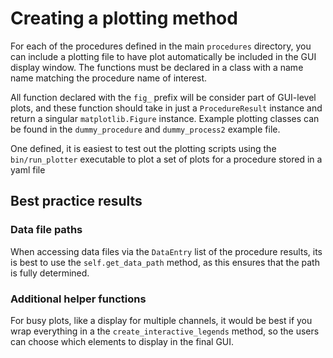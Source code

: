 # Creating a plotting method

For each of the procedures defined in the main `procedures` directory, you can
include a plotting file to have plot automatically be included in the GUI
display window. The functions must be declared in a class with a name name
matching the procedure name of interest.

All function declared with the `fig_` prefix will be consider part of GUI-level
plots, and these function should take in just a `ProcedureResult` instance and
return a singular `matplotlib.Figure` instance. Example plotting classes can be
found in the `dummy_procedure` and `dummy_process2` example file.

One defined, it is easiest to test out the plotting scripts using the
`bin/run_plotter` executable to plot a set of plots for a procedure stored in a
yaml file

## Best practice results

### Data file paths

When accessing data files via the `DataEntry` list of the procedure results,
its is best to use the `self.get_data_path` method, as this ensures that the
path is fully determined.

### Additional helper functions

For busy plots, like a display for multiple channels, it would be best if you
wrap everything in a the `create_interactive_legends` method, so the users can
choose which elements to display in the final GUI.
